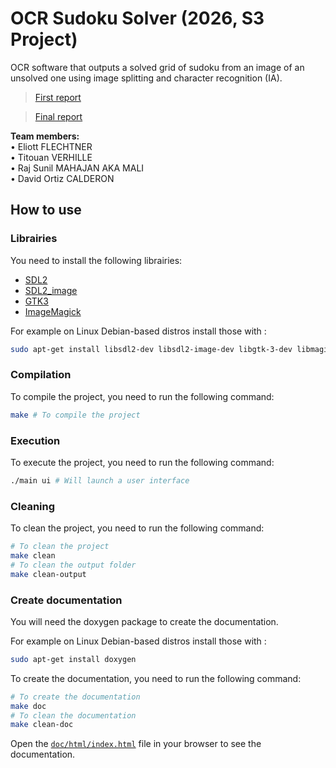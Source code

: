 # OCR Sudoku Solver (2026, S3 Project)

OCR software that outputs a solved grid of sudoku from an image of an unsolved one using image splitting and character recognition (IA).

> [First report](rapport_1.pdf)

> [Final report](rapport_2.pdf)

**Team members:**  
• Eliott FLECHTNER  
• Titouan VERHILLE  
• Raj Sunil MAHAJAN AKA MALI  
• David Ortiz CALDERON

## How to use

### Librairies

You need to install the following librairies:

- [SDL2](https://wiki.libsdl.org/SDL2/Installation)
- [SDL2_image](https://wiki.libsdl.org/SDL_image/FrontPage)
- [GTK3](https://www.gtk.org/docs/installations/linux)
- [ImageMagick](https://imagemagick.org/script/install-source.php)

For example on Linux Debian-based distros install those with :

```bash
sudo apt-get install libsdl2-dev libsdl2-image-dev libgtk-3-dev libmagickwand-dev
```

### Compilation

To compile the project, you need to run the following command:

```bash
make # To compile the project
```

### Execution

To execute the project, you need to run the following command:

```bash
./main ui # Will launch a user interface
```

### Cleaning

To clean the project, you need to run the following command:

```bash
# To clean the project
make clean
# To clean the output folder
make clean-output
```

### Create documentation

You will need the doxygen package to create the documentation.

For example on Linux Debian-based distros install those with :

```bash
sudo apt-get install doxygen
```

To create the documentation, you need to run the following command:

```bash
# To create the documentation
make doc
# To clean the documentation
make clean-doc
```

Open the [`doc/html/index.html`](doc/html/index.html) file in your browser to see the documentation.
